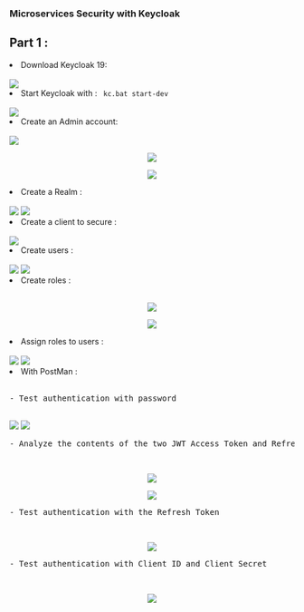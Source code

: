 <h3>Microservices Security with Keycloak</h3>
<h2>Part 1 : </h2>
<li>Download Keycloak 19</strong>:</li><br>
<img src="https://github.com/Amina-contact/Microservices-Security-with-Keycloak/blob/master/pictures/k1.JPG">

<li>Start Keycloak with </strong>: <code> kc.bat start-dev</code></li><br>
<img src="https://github.com/Amina-contact/Microservices-Security-with-Keycloak/blob/master/pictures/k2.JPG">

<li>Create an Admin account</strong>:</li><br>
<img src="https://github.com/Amina-contact/Microservices-Security-with-Keycloak/blob/master/pictures/k3.JPG">
<p align="center">
  <img src="https://github.com/Amina-contact/Microservices-Security-with-Keycloak/blob/master/pictures/k4.JPG" class="center">
</p>
<p align="center">
  <img src="https://github.com/Amina-contact/Microservices-Security-with-Keycloak/blob/master/pictures/k5.JPG" class="center">
</p>
<li>Create a Realm </strong>:</li><br>
<img src="https://github.com/Amina-contact/Microservices-Security-with-Keycloak/blob/master/pictures/k6.JPG">
<img src="https://github.com/Amina-contact/Microservices-Security-with-Keycloak/blob/master/pictures/k7.JPG">
<li>Create a client to secure </strong>:</li><br>
<img src="https://github.com/Amina-contact/Microservices-Security-with-Keycloak/blob/master/pictures/k8.JPG">
<li>Create users </strong>:</li><br>
<img src="https://github.com/Amina-contact/Microservices-Security-with-Keycloak/blob/master/pictures/k9.JPG">
<img src="https://github.com/Amina-contact/Microservices-Security-with-Keycloak/blob/master/pictures/k10.JPG">
<li>Create roles </strong>:</li><br>
<p align="center">
  <img src="https://github.com/Amina-contact/Microservices-Security-with-Keycloak/blob/master/pictures/K11.JPG">
</p>
<p align="center">
  <img src="https://github.com/Amina-contact/Microservices-Security-with-Keycloak/blob/master/pictures/k12.JPG">
</p>
<li>Assign roles to users </strong>:</li><br>
<img src="https://github.com/Amina-contact/Microservices-Security-with-Keycloak/blob/master/pictures/k13.JPG">
<img src="https://github.com/Amina-contact/Microservices-Security-with-Keycloak/blob/master/pictures/k14.JPG">
<li>With PostMan </strong>:</li><br>
<pre class="notranslate">
- Test authentication with password
</code></pre><br>
<img src="https://github.com/Amina-contact/Microservices-Security-with-Keycloak/blob/master/pictures/kp1.JPG">
<img src="https://github.com/Amina-contact/Microservices-Security-with-Keycloak/blob/master/pictures/k16.JPG">
<pre class="notranslate">
- Analyze the contents of the two JWT Access Token and Refresh Token
</code></pre><br>
<p align="center">
  <img src="https://github.com/Amina-contact/Microservices-Security-with-Keycloak/blob/master/pictures/k17.JPG">
</p>
<p align="center">
  <img src="https://github.com/Amina-contact/Microservices-Security-with-Keycloak/blob/master/pictures/k18.JPG">
</p>
<pre class="notranslate">
- Test authentication with the Refresh Token
</code></pre><br>
<p align="center">
  <img src="https://github.com/Amina-contact/Microservices-Security-with-Keycloak/blob/master/pictures/k19.JPG">
</p>
<pre class="notranslate">
- Test authentication with Client ID and Client Secret
</code></pre><br>
<p align="center">
  <img src="https://github.com/Amina-contact/Microservices-Security-with-Keycloak/blob/master/pictures/k20.JPG">
</p>


